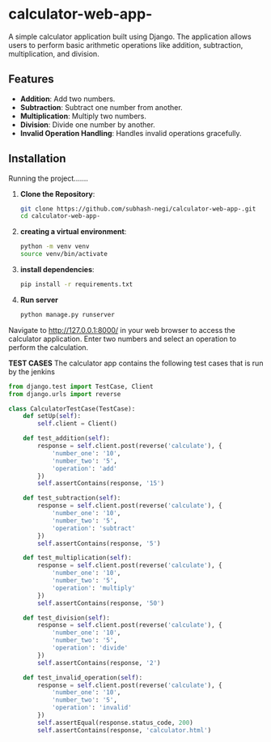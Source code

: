 # calculator-web-app-
A simple calculator application built using Django. The application allows users to perform basic arithmetic operations like addition, subtraction, multiplication, and division.

## Features

- **Addition**: Add two numbers.
- **Subtraction**: Subtract one number from another.
- **Multiplication**: Multiply two numbers.
- **Division**: Divide one number by another.
- **Invalid Operation Handling**: Handles invalid operations gracefully.
  
## Installation
Running the project.......

1. **Clone the Repository**:
   ```sh
   git clone https://github.com/subhash-negi/calculator-web-app-.git
   cd calculator-web-app-
   
2. **creating a virtual environment**:
   ```bash
   python -m venv venv
   source venv/bin/activate
   
3. **install dependencies**:
   ```bash
   pip install -r requirements.txt
4. **Run server**
   ```sh
   python manage.py runserver

Navigate to http://127.0.0.1:8000/ in your web browser to access the calculator application. Enter two numbers and select an operation to perform the calculation.


**TEST CASES**
The calculator app contains the following test cases that is run by the jenkins
```python
from django.test import TestCase, Client
from django.urls import reverse

class CalculatorTestCase(TestCase):
    def setUp(self):
        self.client = Client()

    def test_addition(self):
        response = self.client.post(reverse('calculate'), {
            'number_one': '10',
            'number_two': '5',
            'operation': 'add'
        })
        self.assertContains(response, '15')

    def test_subtraction(self):
        response = self.client.post(reverse('calculate'), {
            'number_one': '10',
            'number_two': '5',
            'operation': 'subtract'
        })
        self.assertContains(response, '5')

    def test_multiplication(self):
        response = self.client.post(reverse('calculate'), {
            'number_one': '10',
            'number_two': '5',
            'operation': 'multiply'
        })
        self.assertContains(response, '50')

    def test_division(self):
        response = self.client.post(reverse('calculate'), {
            'number_one': '10',
            'number_two': '5',
            'operation': 'divide'
        })
        self.assertContains(response, '2')

    def test_invalid_operation(self):
        response = self.client.post(reverse('calculate'), {
            'number_one': '10',
            'number_two': '5',
            'operation': 'invalid'
        })
        self.assertEqual(response.status_code, 200)
        self.assertContains(response, 'calculator.html')














